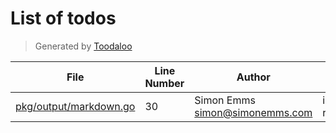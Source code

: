 # List of todos

> Generated by [Toodaloo](https://toodaloo.dev)

| File | Line Number | Author | Message |
| --- | --- | --- | --- |
| [pkg/output/markdown.go](pkg/output/markdown.go#L30) | 30 | Simon Emms <simon@simonemms.com> | implement report |
